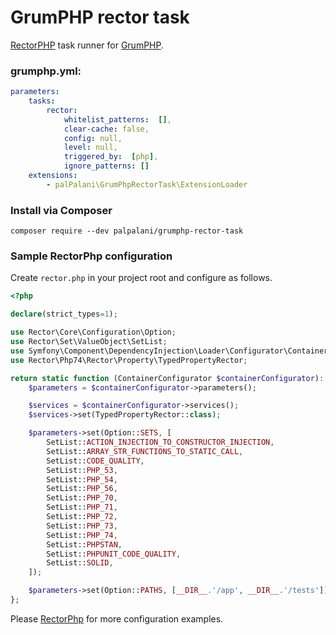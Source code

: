 # GrumPHP rector task

[RectorPHP](https://github.com/rectorphp/rector) task runner for [GrumPHP](https://github.com/phpro/grumphp).

### grumphp.yml:

````yml
parameters:
    tasks:
        rector:
            whitelist_patterns:  [],
            clear-cache: false,
            config: null,
            level: null,
            triggered_by:  [php],
            ignore_patterns: []
    extensions:
        - palPalani\GrumPhpRectorTask\ExtensionLoader
````

### Install via Composer

``composer require --dev palpalani/grumphp-rector-task``

### Sample RectorPhp configuration

Create `rector.php` in your project root and configure as follows.

```php
<?php

declare(strict_types=1);

use Rector\Core\Configuration\Option;
use Rector\Set\ValueObject\SetList;
use Symfony\Component\DependencyInjection\Loader\Configurator\ContainerConfigurator;
use Rector\Php74\Rector\Property\TypedPropertyRector;

return static function (ContainerConfigurator $containerConfigurator): void {
    $parameters = $containerConfigurator->parameters();

    $services = $containerConfigurator->services();
    $services->set(TypedPropertyRector::class);

    $parameters->set(Option::SETS, [
        SetList::ACTION_INJECTION_TO_CONSTRUCTOR_INJECTION,
        SetList::ARRAY_STR_FUNCTIONS_TO_STATIC_CALL,
        SetList::CODE_QUALITY,
        SetList::PHP_53,
        SetList::PHP_54,
        SetList::PHP_56,
        SetList::PHP_70,
        SetList::PHP_71,
        SetList::PHP_72,
        SetList::PHP_73,
        SetList::PHP_74,
        SetList::PHPSTAN,
        SetList::PHPUNIT_CODE_QUALITY,
        SetList::SOLID,
    ]);

    $parameters->set(Option::PATHS, [__DIR__.'/app', __DIR__.'/tests']);
};
```

Please [RectorPhp](https://github.com/rectorphp/rector#features) for more configuration examples.
